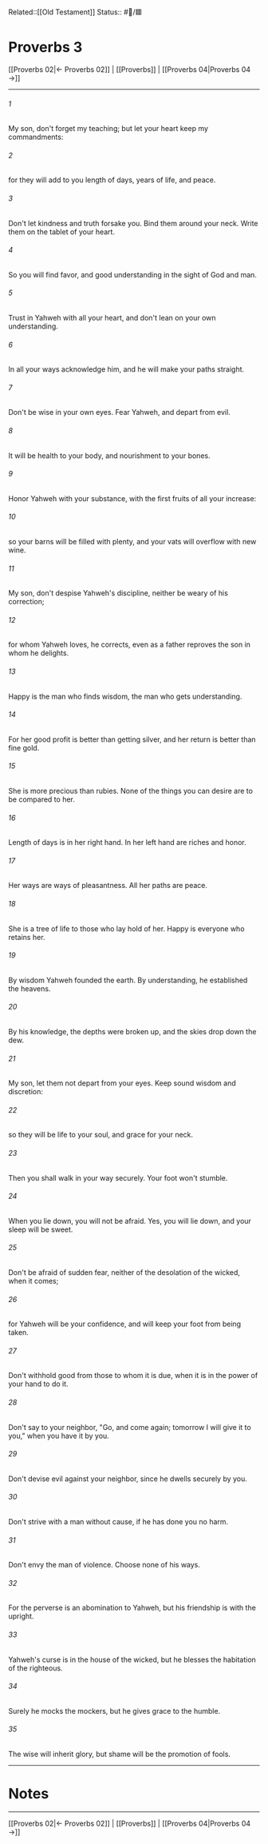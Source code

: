 Related::[[Old Testament]]
Status:: #📖/🟥
# Proverbs 3

[[Proverbs 02|← Proverbs 02]] | [[Proverbs]] | [[Proverbs 04|Proverbs 04 →]]
***



###### 1 
My son, don't forget my teaching; but let your heart keep my commandments: 

###### 2 
for they will add to you length of days, years of life, and peace. 

###### 3 
Don't let kindness and truth forsake you. Bind them around your neck. Write them on the tablet of your heart. 

###### 4 
So you will find favor, and good understanding in the sight of God and man. 

###### 5 
Trust in Yahweh with all your heart, and don't lean on your own understanding. 

###### 6 
In all your ways acknowledge him, and he will make your paths straight. 

###### 7 
Don't be wise in your own eyes. Fear Yahweh, and depart from evil. 

###### 8 
It will be health to your body, and nourishment to your bones. 

###### 9 
Honor Yahweh with your substance, with the first fruits of all your increase: 

###### 10 
so your barns will be filled with plenty, and your vats will overflow with new wine. 

###### 11 
My son, don't despise Yahweh's discipline, neither be weary of his correction; 

###### 12 
for whom Yahweh loves, he corrects, even as a father reproves the son in whom he delights. 

###### 13 
Happy is the man who finds wisdom, the man who gets understanding. 

###### 14 
For her good profit is better than getting silver, and her return is better than fine gold. 

###### 15 
She is more precious than rubies. None of the things you can desire are to be compared to her. 

###### 16 
Length of days is in her right hand. In her left hand are riches and honor. 

###### 17 
Her ways are ways of pleasantness. All her paths are peace. 

###### 18 
She is a tree of life to those who lay hold of her. Happy is everyone who retains her. 

###### 19 
By wisdom Yahweh founded the earth. By understanding, he established the heavens. 

###### 20 
By his knowledge, the depths were broken up, and the skies drop down the dew. 

###### 21 
My son, let them not depart from your eyes. Keep sound wisdom and discretion: 

###### 22 
so they will be life to your soul, and grace for your neck. 

###### 23 
Then you shall walk in your way securely. Your foot won't stumble. 

###### 24 
When you lie down, you will not be afraid. Yes, you will lie down, and your sleep will be sweet. 

###### 25 
Don't be afraid of sudden fear, neither of the desolation of the wicked, when it comes; 

###### 26 
for Yahweh will be your confidence, and will keep your foot from being taken. 

###### 27 
Don't withhold good from those to whom it is due, when it is in the power of your hand to do it. 

###### 28 
Don't say to your neighbor, "Go, and come again; tomorrow I will give it to you," when you have it by you. 

###### 29 
Don't devise evil against your neighbor, since he dwells securely by you. 

###### 30 
Don't strive with a man without cause, if he has done you no harm. 

###### 31 
Don't envy the man of violence. Choose none of his ways. 

###### 32 
For the perverse is an abomination to Yahweh, but his friendship is with the upright. 

###### 33 
Yahweh's curse is in the house of the wicked, but he blesses the habitation of the righteous. 

###### 34 
Surely he mocks the mockers, but he gives grace to the humble. 

###### 35 
The wise will inherit glory, but shame will be the promotion of fools.

---
# Notes


***
[[Proverbs 02|← Proverbs 02]] | [[Proverbs]] | [[Proverbs 04|Proverbs 04 →]]
